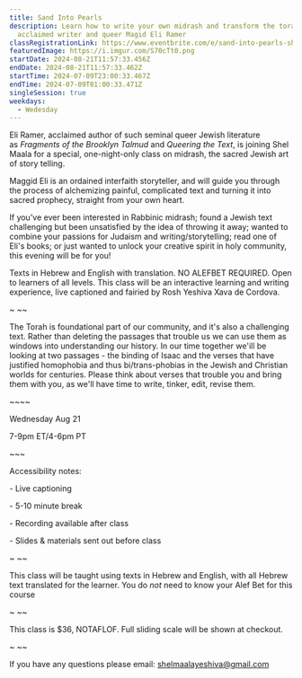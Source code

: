 ```yaml
---
title: Sand Into Pearls
description: Learn how to write your own midrash and transform the torah, with
  acclaimed writer and queer Magid Eli Ramer
classRegistrationLink: https://www.eventbrite.com/e/sand-into-pearls-shaping-painful-text-into-powerful-midrash-tickets-932812937607?aff=oddtdtcreator
featuredImage: https://i.imgur.com/S70cTt0.png
startDate: 2024-08-21T11:57:33.456Z
endDate: 2024-08-21T11:57:33.462Z
startTime: 2024-07-09T23:00:33.467Z
endTime: 2024-07-09T01:00:33.471Z
singleSession: true
weekdays:
  - Wedesday
---
```



Eli Ramer, acclaimed author of such seminal queer Jewish literature as *Fragments of the Brooklyn Talmud* and *Queering the Text*, is joining Shel Maala for a special, one-night-only class on midrash, the sacred Jewish art of story telling.

Maggid Eli is an ordained interfaith storyteller, and will guide you through the process of alchemizing painful, complicated text and turning it into sacred prophecy, straight from your own heart.

If you've ever been interested in Rabbinic midrash; found a Jewish text challenging but been unsatisfied by the idea of throwing it away; wanted to combine your passions for Judaism and writing/storytelling; read one of Eli's books; or just wanted to unlock your creative spirit in holy community, this evening will be for you!

Texts in Hebrew and English with translation. NO ALEFBET REQUIRED. Open to learners of all levels. This class will be an interactive learning and writing experience, live captioned and fairied by Rosh Yeshiva Xava de Cordova.

\~ \~~

The Torah is foundational part of our community, and it's also a challenging text. Rather than deleting the passages that trouble us we can use them as windows into understanding our history. In our time together we'ill be looking at two passages - the binding of Isaac and the verses that have justified homophobia and thus bi/trans-phobias in the Jewish and Christian worlds for centuries. Please think about verses that trouble you and bring them with you, as we'll have time to write, tinker, edit, revise them.



\~\~\~\~

Wednesday Aug 21

7-9pm ET/4-6pm PT

\~\~~

Accessibility notes:

\- Live captioning

\- 5-10 minute break

\- Recording available after class

\- Slides & materials sent out before class

\~ \~~

This class will be taught using texts in Hebrew and English, with all Hebrew text translated for the learner. You do *not* need to know your Alef Bet for this course

\~ \~~

This class is $36, NOTAFLOF. Full sliding scale will be shown at checkout.

\~ \~~

If you have any questions please email: shelmaalayeshiva@gmail.com

